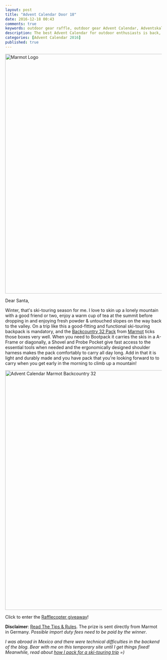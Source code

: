 ```yaml
---
layout: post
title: "Advent Calendar Door 18"
date: 2016-12-18 00:43
comments: true
keywords: outdoor gear raffle, outdoor gear Advent Calendar, Adventskalender
description: The best Advent Calendar for outdoor enthusiasts is back, full of great prizes which will enhance your adventures and make them more ultralight & fun!
categories: [Advent Calendar 2016]
published: true
---
```


<a data-flickr-embed="true"  href="https://www.flickr.com/gp/hendrikmorkel/V2pc33" title="Marmot Logo"><img src="https://c4.staticflickr.com/6/5789/23196519699_f88d02f6b4_b.jpg" width="1024" height="768" alt="Marmot Logo"></a><script async src="//embedr.flickr.com/assets/client-code.js" charset="utf-8"></script>

<!-- more -->

Dear Santa,

Winter, that's ski-touring season for me. I love to skin up a lonely mountain with a good friend or two, enjoy a warm cup of tea at the summit before dropping in and enjoying fresh powder & untouched slopes on the way back to the valley. On a trip like this a good-fitting and functional ski-touring backpack is mandatory, and the <a href="http://www.marmot.de/content/en/collection_36&c=892">Backcountry 32 Pack</a> from <a href="http://www.marmot.de/">Marmot</a> ticks those boxes very well. When you need to Bootpack it carries the skis in a A-Frame or diagonally, a Shovel and Probe Pocket give fast access to the essential tools when needed and the ergonomically designed shoulder harness makes the pack comfortably to carry all day long. Add in that it is light and durably made and you have pack that you're looking forward to to carry when you get early in the morning to climb up a mountain!

<a title="Advent Calendar Marmot Backcountry 32" href="https://www.flickr.com/photos/hendrikmorkel/31701415555/in/dateposted/"><img src="https://c4.staticflickr.com/1/463/31701415555_2ce0b1c348_b.jpg" alt="Advent Calendar Marmot Backcountry 32" width="1024" height="768" /></a>

Click to enter the <a id="rcwidget_4bbrb199" class="rcptr" href="http://www.rafflecopter.com/rafl/display/2eafd895106/" rel="nofollow">Rafflecopter giveaway</a>!

<strong>Disclaimer</strong>: <a href="https://hikinginfinland.com/2016/11/advent-calendar-2016-the-rules.html">Read The Tips & Rules</a>. The prize is sent directly from Marmot in Germany. <em>Possible import duty fees need to be paid by the winner</em>.

<em>I was abroad in Mexico and there were technical difficulties in the backend of the blog. Bear with me on this temporary site until I get things fixed! Meanwhile, read about <a href="https://hikinginfinland.com/2016/04/packing-for-ski-touring.html">how I pack for a ski-touring trip</a> =) </em>